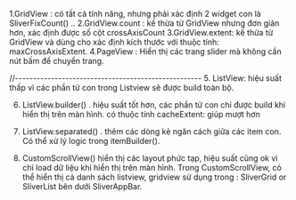 1.GridView : có tất cả tính năng, nhưng phải xác định 2 widget con là SliverFixCount() ..
2.GridView.count : kế thừa từ GridView nhưng đơn giản hơn, xác định được số cột crossAxisCount
3.GridView.extent: kế thừa từ GridView và dùng cho xác định kích thước với thuộc tính: maxCrossAxisExtent.
4.PageView : Hiển thị các trang slider mà không cần nút bấm để chuyển trang.

//---------------------------------------------------- 5. ListView: hiệu suất thấp vì các phần tử con trong Listview sẽ được build toàn bộ.

6. ListView.builder() . hiệu suất tốt hơn, các phần tử con chỉ được build khi hiển thị trên màn hình.
   có thuộc tính cacheExtent: giúp mượt hơn

7. ListView.separated() . thêm các dòng kẻ ngăn cách giữa các item con. Có thể xử lý logic
   trong itemBuilder().

8. CustomScrollView() hiển thị các layout phức tạp, hiệu suất cũng ok vì chỉ load dữ liệu khi hiển thị trên màn hình.
   Trong CustomScrollView, có thể hiển thị cả danh sách listview, gridview sử dụng trong :
   SliverGrid or SliverList bên dưới SliverAppBar.
